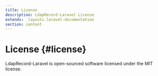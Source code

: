 ```yaml
---
title: License
description: LdapRecord-Laravel License
extends: _layouts.laravel-documentation
section: content
---
```


# License {#license}

LdapRecord-Laravel is open-sourced software licensed under the MIT license.
